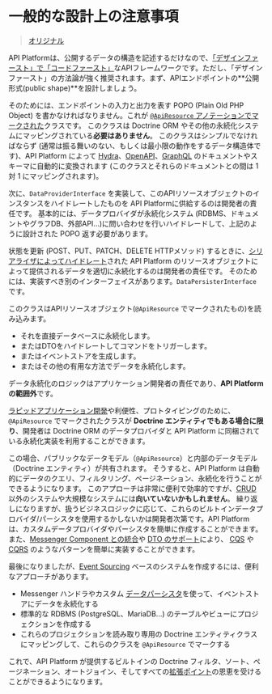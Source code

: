 一般的な設計上の注意事項
====================

> [オリジナル](https://api-platform.com/docs/core/design/)

API Platformは、公開するデータの構造を記述するだけなので、[「デザインファースト」で「コードファースト」](https://swagger.io/blog/api-design/design-first-or-code-first-api-development/)なAPIフレームワークです。ただし、「デザインファースト」の方法論が強く推奨されます。まず、APIエンドポイントの**公開形式(public shape)**を設計しましょう。 

そのためには、エンドポイントの入力と出力を表す POPO (Plain Old PHP Object) を書かなければなりません。これが [`@ApiResource` アノテーションでマークされた](https://api-platform.com/docs/distribution/)クラスです。
このクラスは Doctrine ORM やその他の永続化システムにマッピングされている**必要はありません**。
このクラスはシンプルでなければならず (通常は振る舞いのない、もしくは最小限の動作をするデータ構造体です)、API Platform によって [Hydra](https://api-platform.com/docs/core/extending-jsonld-context/)、[OpenAPI](https://api-platform.com/docs/core/swagger/)、[GraphQL](https://api-platform.com/docs/core/graphql/) のドキュメントやスキーマに自動的に変換されます (このクラスとそれらのドキュメントとの間は 1 対 1 にマッピングされます)。

次に、`DataProviderInterface` を実装して、このAPIリソースオブジェクトのインスタンスをハイドレートしたものを API Platformに供給するのは開発者の責任です。
基本的には、データプロバイダが永続化システム (RDBMS、ドキュメントやグラフDB、外部API...)に問い合わせを行いハイドレードして、上記のように設計された POPO 返す必要があります。

状態を更新 (POST、PUT、PATCH、DELETE HTTPメソッド) するときに、[シリアライザによってハイドレート](https://api-platform.com/docs/core/serialization/)された API Platform のリソースオブジェクトによって提供されるデータを適切に永続化するのは開発者の責任です。
そのためには、実装すべき別のインターフェイスがあります。`DataPersisterInterface` です。

このクラスはAPIリソースオブジェクト(`@ApiResource` でマークされたもの)を読み込みます。

- それを直接データベースに永続化します。
- またはDTOをハイドレートしてコマンドをトリガーします。
- またはイベントストアを生成します。
- またはその他の有用な方法でデータを永続化します。

データ永続化のロジックはアプリケーション開発者の責任であり、**API Platform の範囲外**です。

[ラピッドアプリケーション開発](https://en.wikipedia.org/wiki/Rapid_application_development)や利便性、プロトタイピングのために、`@ApiResource` でマークされたクラスが **Doctrine エンティティでもある場合に限り**、開発者は Doctrine ORM のデータプロバイダと API Platform に同梱されている永続化実装を利用することができます。

この場合、パブリックなデータモデル（`@ApiResource`）と内部のデータモデル（Doctrine エンティティ）が共有されます。
そうすると、API Platform は自動的にデータのクエリ、フィルタリング、ページネーション、永続化を行うことができるようになります。
このアプローチは非常に便利で効率的ですが、[CRUD](https://en.wikipedia.org/wiki/Create,_read,_update_and_delete) 以外のシステムや大規模なシステムには**向いていないかもしれません**。
繰り返しになりますが、扱うビジネスロジックに応じて、これらのビルトインデータプロバイダ/パーシスタを使用するかしないかは開発者次第です。API Platform は、カスタムデータプロバイダやパーシスタを簡単に作成することができます。
また、[Messenger Component との統合](https://api-platform.com/docs/core/messenger/)や [DTO のサポート](https://api-platform.com/docs/core/dto/)により、 [CQS](https://www.martinfowler.com/bliki/CommandQuerySeparation.html) や [CQRS](https://martinfowler.com/bliki/CQRS.html) のようなパターンを簡単に実装することができます。

最後になりましたが、[Event Sourcing](https://martinfowler.com/eaaDev/EventSourcing.html) ベースのシステムを作成するには、便利なアプローチがあります。

- Messenger ハンドラやカスタム [データパーシスタ](https://api-platform.com/docs/core/data-persisters/)を使って、イベントストアにデータを永続化する
- 標準的な RDBMS (PostgreSQL、MariaDB...) のテーブルやビューにプロジェクションを作成する
- これらのプロジェクションを読み取り専用の Doctrine エンティティクラスにマッピングして、これらのクラスを `@ApiResource` でマークする

これで、API Platform が提供するビルトインの Doctrine フィルタ、ソート、ページネーション、オートジョイン、そしてすべての[拡張ポイント](https://api-platform.com/docs/core/extending/)の恩恵を受けることができるようになります。

